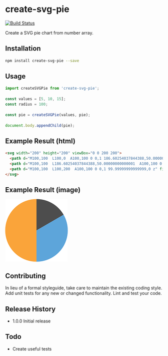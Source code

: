 create-svg-pie
==============
[![Build Status](https://travis-ci.org/janjarfalk/create-svg-pie.svg?branch=master)](https://travis-ci.org/janjarfalk/create-svg-pie)

Create a SVG pie chart from number array.

## Installation
```sh
npm install create-svg-pie --save
```

## Usage
```js
import createSVGPie from 'create-svg-pie';

const values = [5, 10, 15];
const radius = 100;

const pie = createSVGPie(values, pie);

document.body.appendChild(pie);
```
## Example Result (html)
```html
<svg width="200" height="200" viewBox="0 0 200 200">
  <path d="M100,100  L100,0  A100,100 0 0,1 186.60254037844388,50.00000000000001 z" fill="#4D4D4D"></path>
  <path d="M100,100  L186.60254037844388,50.00000000000001  A100,100 0 0,1 100,200 z" fill="#5DA5DA"></path>
  <path d="M100,100  L100,200  A100,100 0 0,1 99.99999999999999,0 z" fill="#FAA43A"></path>
</svg>
```

## Example Result (image)
![Image of Yaktocat](pie.png)


## Contributing

In lieu of a formal styleguide, take care to maintain the existing coding style.
Add unit tests for any new or changed functionality. Lint and test your code.

## Release History

* 1.0.0 Initial release

## Todo
- Create useful tests
